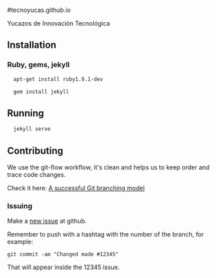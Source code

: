 #tecnoyucas.github.io

Yucazos de Innovación Tecnológica

## Installation

### Ruby, gems, jekyll

```bash
  apt-get install ruby1.9.1-dev

  gem install jekyll
```
## Running

```bash
  jekyll serve
```

## Contributing

We use the git-flow workflow, it's clean and helps us to keep order and trace code changes.

Check it here: [A successful Git branching model](http://nvie.com/posts/a-successful-git-branching-model/)

### Issuing

Make a [new issue](https://github.com/tecnoyucas/tecnoyucas.github.io/issues/new) at github.

Remember to push with a hashtag with the number of the branch, for example:

    git commit -am "Changed made #12345"

That will appear inside the 12345 issue.
